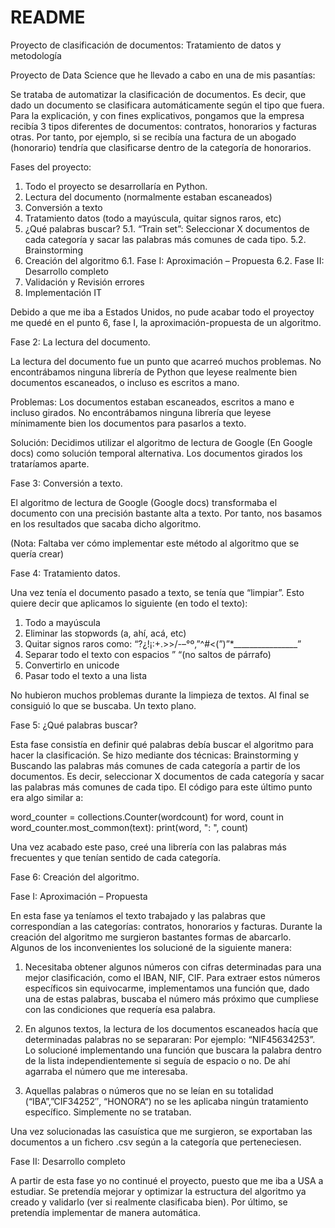 # README
Proyecto de clasificación de documentos: Tratamiento de datos y metodología

Proyecto de Data Science que he llevado a cabo en una de mis pasantías:

Se trataba de automatizar la clasificación de documentos.
Es decir, que dado un documento se clasificara automáticamente según el tipo que fuera.
Para la explicación, y con fines explicativos, pongamos que la empresa recibía 3 tipos diferentes de documentos: contratos, honorarios y facturas otras.
Por tanto, por ejemplo, si se recibía una factura de un abogado (honorario) tendría que clasificarse dentro de la categoría de honorarios.

Fases del proyecto:

1. Todo el proyecto se desarrollaría en Python.
2. Lectura del documento (normalmente estaban escaneados)
3. Conversión a texto
4. Tratamiento datos (todo a mayúscula, quitar signos raros, etc)
5. ¿Qué palabras buscar?
  5.1. “Train set”: Seleccionar X documentos de cada categoría y sacar las palabras más comunes de cada tipo.
  5.2. Brainstorming
6. Creación del algoritmo
  6.1. Fase I: Aproximación – Propuesta
  6.2. Fase II: Desarrollo completo
7. Validación y Revisión errores
8. Implementación IT

Debido a que me iba a Estados Unidos, no pude acabar todo el proyectoy me quedé en el punto 6, fase I, la aproximación-propuesta de un algoritmo.

Fase 2: La lectura del documento.

La lectura del documento fue un punto que acarreó muchos problemas.
No encontrábamos ninguna librería de Python que leyese realmente bien documentos escaneados, o incluso es escritos a mano.

Problemas: Los documentos estaban escaneados, escritos a mano e incluso girados.
No encontrábamos ninguna librería que leyese mínimamente bien los documentos para pasarlos a texto.

Solución: Decidimos utilizar el algoritmo de lectura de Google (En Google docs) como solución temporal alternativa.
Los documentos girados los trataríamos aparte.

Fase 3: Conversión a texto.

El algoritmo de lectura de Google (Google docs) transformaba el documento con una precisión bastante alta a texto.
Por tanto, nos basamos en los resultados que sacaba dicho algoritmo.

(Nota: Faltaba ver cómo implementar este método al algoritmo que se quería crear)

Fase 4: Tratamiento datos.

Una vez tenía el documento pasado a texto, se tenía que “limpiar”.
Esto quiere decir que aplicamos lo siguiente (en todo el texto):

1. Todo a mayúscula
2. Eliminar las stopwords (a, ahí, acá, etc)
3. Quitar signos raros como: “?¿!¡:+.>>/-–°º,”^#<(”)”*________________”
4. Separar todo el texto con espacios ” “(no saltos de párrafo)
5. Convertirlo en unicode
6. Pasar todo el texto a una lista

No hubieron muchos problemas durante la limpieza de textos.
Al final se consiguió lo que se buscaba. Un texto plano.


Fase 5: ¿Qué palabras buscar?

Esta fase consistía en definir qué palabras debía buscar el algoritmo para hacer la clasificación.
Se hizo mediante dos técnicas: Brainstorming y Buscando las palabras más comunes de cada categoría a partir de los documentos.
Es decir, seleccionar X documentos de cada categoría y sacar las palabras más comunes de cada tipo.
El código para este último punto era algo similar a:

word_counter = collections.Counter(wordcount)
for word, count in word_counter.most_common(text):
    print(word, ": ", count)
    
Una vez acabado este paso, creé una librería con las palabras más frecuentes y que tenían sentido de cada categoría.

Fase 6: Creación del algoritmo.

Fase I: Aproximación – Propuesta

En esta fase ya teníamos el texto trabajado y las palabras que correspondían a las categorías: contratos, honorarios y facturas.
Durante la creación del algoritmo me surgieron bastantes formas de abarcarlo.
Algunos de los inconvenientes los solucioné de la siguiente manera:

1. Necesitaba obtener algunos números con cifras determinadas para una mejor clasificación, como el IBAN, NIF, CIF.
Para extraer estos números específicos sin equivocarme, implementamos una función que, dado una de estas palabras, buscaba el número más próximo que cumpliese con las condiciones que requería esa palabra.

2. En algunos textos, la lectura de los documentos escaneados hacía que determinadas palabras no se separaran:
Por ejemplo: “NIF45634253”. Lo solucioné implementando una función que buscara la palabra dentro de la lista independientemente si seguía de espacio o no.
De ahí agarraba el número que me interesaba.

3. Aquellas palabras o números que no se leían en su totalidad (“IBA”,”CIF34252″, “HONORA“) no se les aplicaba ningún tratamiento específico.
Simplemente no se trataban.

Una vez solucionadas las casuística que me surgieron, se exportaban las documentos a un fichero .csv según a la categoría que perteneciesen.

Fase II: Desarrollo completo

A partir de esta fase yo no continué el proyecto, puesto que me iba a USA a estudiar.
Se pretendía mejorar y optimizar la estructura del algoritmo ya creado y validarlo (ver si realmente clasificaba bien).
Por último, se pretendía implementar de manera automática.
